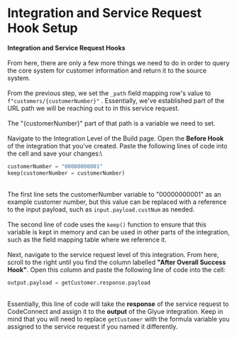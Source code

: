 # Integration and Service Request Hook Setup



**Integration and Service Request Hooks**\
\
From here, there are only a few more things we need to do in order to query the core system for customer information and return it to the source system.\
\
From the previous step, we set the `_path` field mapping row's value to `f"customers/{customerNumber}"` . Essentially, we've established part of the URL path we will be reaching out to in this service request.\
\
The "{customerNumber}" part of that path is a variable we need to set. \
\
Navigate to the Integration Level of the Build page. Open the **Before Hook** of the integration that you've created. Paste the following lines of code into the cell and save your changes:\


```python
customerNumber = "00000000001"
keep(customerNumber = customerNumber)
```

\
The first line sets the customerNumber variable to "00000000001" as an example customer number, but this value can be replaced with a reference to the input payload, such as `input.payload.custNum` as needed.\
\
The second line of code uses the `keep()` function to ensure that this variable is kept in memory and can be used in other parts of the integration, such as the field mapping table where we reference it.\
\
Next, navigate to the service request level of this integration. From here, scroll to the right until you find the column labelled **"After Overall Success Hook"**. Open this column and paste the following line of code into the cell:



```python
output.payload = getCustomer.response.payload
```

\
Essentially, this line of code will take the **response** of the service request to CodeConnect and assign it to the **output** of the Glyue integration. Keep in mind that you will need to replace `getCustomer` with the formula variable you assigned to the service request if you named it differently.
